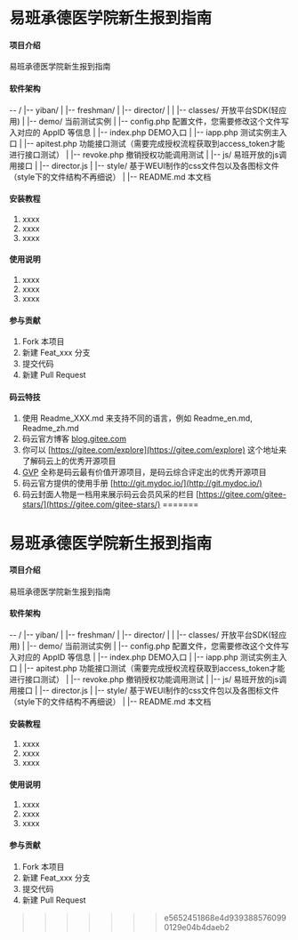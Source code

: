 # 易班承德医学院新生报到指南

#### 项目介绍
易班承德医学院新生报到指南

#### 软件架构
-- /
  |-- yiban/
    |
    |-- freshman/
      |
      |-- director/
        |
        |
        |-- classes/      开放平台SDK(轻应用)
        |
        |-- demo/     当前测试实例
          |
          |-- config.php      配置文件，您需要修改这个文件写入对应的 AppID 等信息
          |
          |-- index.php       DEMO入口
          |
          |-- iapp.php        测试实例主入口
          |
          |-- apitest.php     功能接口测试（需要完成授权流程获取到access_token才能进行接口测试）
          |
          |-- revoke.php      撤销授权功能调用测试
        |
        |-- js/      易班开放的js调用接口
          |
          |-- director.js
        |
        |-- style/   基于WEUI制作的css文件包以及各图标文件（style下的文件结构不再细说）
  |
  |-- README.md          本文档


#### 安装教程

1. xxxx
2. xxxx
3. xxxx

#### 使用说明

1. xxxx
2. xxxx
3. xxxx

#### 参与贡献

1. Fork 本项目
2. 新建 Feat_xxx 分支
3. 提交代码
4. 新建 Pull Request


#### 码云特技

1. 使用 Readme\_XXX.md 来支持不同的语言，例如 Readme\_en.md, Readme\_zh.md
2. 码云官方博客 [blog.gitee.com](https://blog.gitee.com)
3. 你可以 [https://gitee.com/explore](https://gitee.com/explore) 这个地址来了解码云上的优秀开源项目
4. [GVP](https://gitee.com/gvp) 全称是码云最有价值开源项目，是码云综合评定出的优秀开源项目
5. 码云官方提供的使用手册 [http://git.mydoc.io/](http://git.mydoc.io/)
6. 码云封面人物是一档用来展示码云会员风采的栏目 [https://gitee.com/gitee-stars/](https://gitee.com/gitee-stars/)
=======
# 易班承德医学院新生报到指南

#### 项目介绍
易班承德医学院新生报到指南

#### 软件架构
-- /
  |-- yiban/
    |
    |-- freshman/
      |
      |-- director/
        |
        |
        |-- classes/      开放平台SDK(轻应用)
        |
        |-- demo/     当前测试实例
          |
          |-- config.php      配置文件，您需要修改这个文件写入对应的 AppID 等信息
          |
          |-- index.php       DEMO入口
          |
          |-- iapp.php        测试实例主入口
          |
          |-- apitest.php     功能接口测试（需要完成授权流程获取到access_token才能进行接口测试）
          |
          |-- revoke.php      撤销授权功能调用测试
        |
        |-- js/      易班开放的js调用接口
          |
          |-- director.js
        |
        |-- style/   基于WEUI制作的css文件包以及各图标文件（style下的文件结构不再细说）
  |
  |-- README.md          本文档


#### 安装教程

1. xxxx
2. xxxx
3. xxxx

#### 使用说明

1. xxxx
2. xxxx
3. xxxx

#### 参与贡献

1. Fork 本项目
2. 新建 Feat_xxx 分支
3. 提交代码
4. 新建 Pull Request
>>>>>>> e5652451868e4d9393885760990129e04b4daeb2
